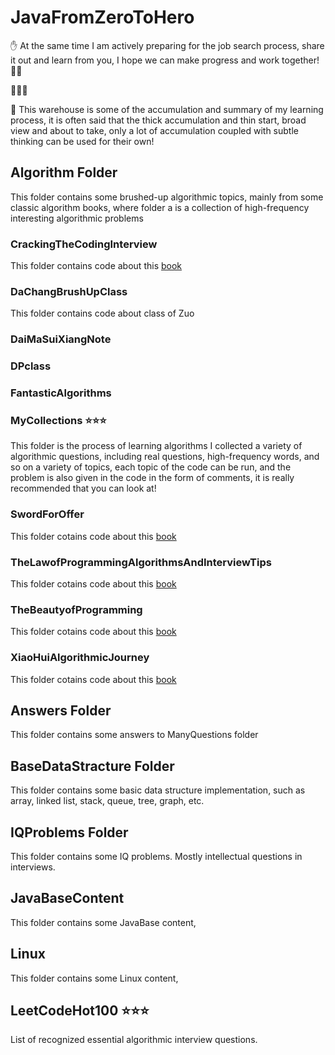 # JavaFromZeroToHero


✋ At the same time I am actively preparing for the job search process, share it out and learn from you, I hope we can make progress and work together! 👨‍💻

💪💪💪

🤗 This warehouse is some of the accumulation and summary of my learning process, it is often said that the thick accumulation and thin start, broad view and about to take, only a lot of accumulation coupled with subtle thinking can be used for their own!

## Algorithm Folder


This folder contains some brushed-up algorithmic topics, mainly from some classic algorithm books, where folder a is a collection of high-frequency interesting algorithmic problems

### CrackingTheCodingInterview 

This folder contains code about this [book](Books/程序员面试金典.pdf)

### DaChangBrushUpClass 

This folder contains code about class of Zuo

### DaiMaSuiXiangNote

### DPclass

### FantasticAlgorithms

### MyCollections ⭐️⭐️⭐


This folder is the process of learning algorithms I collected a variety of algorithmic questions, including real questions, high-frequency words, and so on a variety of topics, each topic of the code can be run, and the problem is also given in the code in the form of comments, it is really recommended that you can look at!
### SwordForOffer

This folder cotains code about this [book](Books/剑指%20Offer%20(1).pdf)

### TheLawofProgrammingAlgorithmsAndInterviewTips

This folder cotains code about this [book](Books/程序员代码面试指南%20IT名企算法与数据结构题目最优解（左程云著）%20.pdf)

###

### TheBeautyofProgramming

This folder cotains code about this [book](Books/编程之美-完整版.pdf)


### XiaoHuiAlgorithmicJourney 

This folder cotains code about this [book](Books/漫画算法：小灰的算法之旅.pdf)

## Answers Folder

This folder contains some answers to ManyQuestions folder


## BaseDataStracture Folder

This folder contains some basic data structure implementation, such as array, linked list, stack, queue, tree, graph, etc.


## IQProblems Folder

This folder contains some IQ problems. Mostly intellectual questions in interviews.

## JavaBaseContent

This folder contains some JavaBase content,

## Linux

This folder contains some Linux content,

## LeetCodeHot100  ⭐️⭐️⭐

List of recognized essential algorithmic interview questions.
